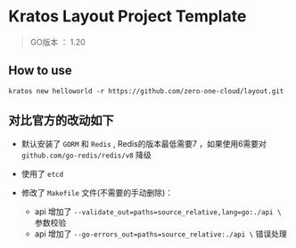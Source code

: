 # Kratos Layout Project Template

> GO版本 ：  1.20

## How to use 
```
kratos new helloworld -r https://github.com/zero-one-cloud/layout.git
```


## 对比官方的改动如下

- 默认安装了 `GORM` 和 `Redis` , Redis的版本最低需要7 ，如果使用6需要对 `github.com/go-redis/redis/v8` 降级
- 使用了 `etcd`
- 修改了 `Makefile` 文件(不需要的手动删除)：
  
   + api 增加了 `--validate_out=paths=source_relative,lang=go:./api \` 参数校验
   + api 增加了 `--go-errors_out=paths=source_relative:./api \` 错误处理
